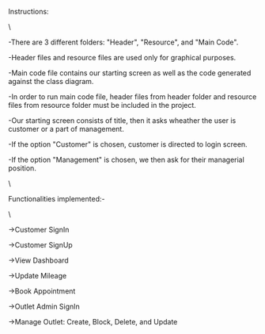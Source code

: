 Instructions:

\

-There are 3 different folders: "Header", "Resource", and "Main Code".

-Header files and resource files are used only for graphical purposes.

-Main code file contains our starting screen as well as the code generated against the class diagram.

-In order to run main code file, header files from header folder and resource files from resource folder must be included in the project.

-Our starting screen consists of title, then it asks wheather the user is customer or a part of management.

-If the option "Customer" is chosen, customer is directed to login screen.

-If the option "Management" is chosen, we then ask for their managerial position.

\

Functionalities implemented:-

\

->Customer SignIn

->Customer SignUp

->View Dashboard

->Update Mileage

->Book Appointment

->Outlet Admin SignIn

->Manage Outlet: Create, Block, Delete, and Update